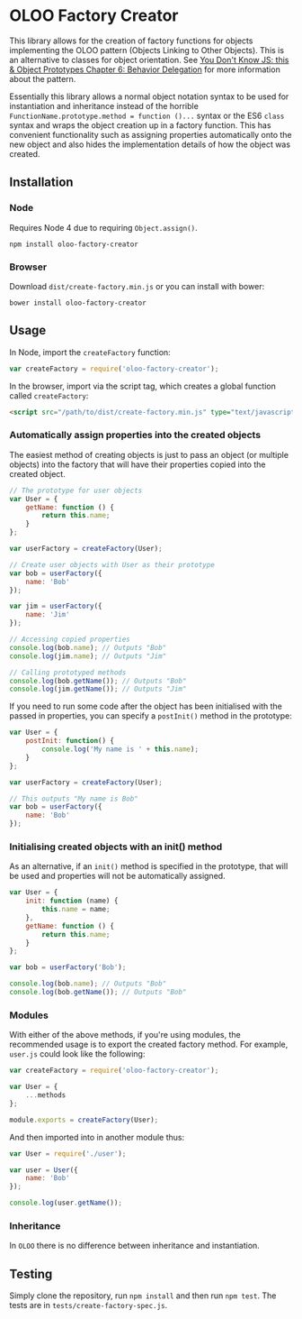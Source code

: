 # OLOO Factory Creator

This library allows for the creation of factory functions for objects implementing the OLOO pattern (Objects Linking to Other Objects). This is an alternative to classes for object orientation. See [You Don't Know JS: this & Object Prototypes Chapter 6: Behavior Delegation](https://github.com/getify/You-Dont-Know-JS/blob/master/this%20%26%20object%20prototypes/ch6.md) for more information about the pattern.

Essentially this library allows a normal object notation syntax to be used for instantiation and inheritance instead of the horrible `FunctionName.prototype.method = function ()...` syntax or the ES6 `class` syntax and wraps the object creation up in a factory function. This has convenient functionality such as assigning properties automatically onto the new object and also hides the implementation details of how the object was created.

## Installation

### Node

Requires Node 4 due to requiring `Object.assign()`.

```
npm install oloo-factory-creator
```

### Browser

Download `dist/create-factory.min.js` or you  can install with bower:

```
bower install oloo-factory-creator
```

## Usage

In Node, import the `createFactory` function:
         
```javascript
var createFactory = require('oloo-factory-creator');
```

In the browser, import via the script tag, which creates a global function called `createFactory`:

```html
<script src="/path/to/dist/create-factory.min.js" type="text/javascript"></script>
```

### Automatically assign properties into the created objects

The easiest method of creating objects is just to pass an object (or multiple objects) into the factory that will have their properties copied into the created object.

```javascript
// The prototype for user objects
var User = {
    getName: function () {
        return this.name;
    }
};

var userFactory = createFactory(User);

// Create user objects with User as their prototype
var bob = userFactory({
    name: 'Bob'
});

var jim = userFactory({
    name: 'Jim'
});

// Accessing copied properties
console.log(bob.name); // Outputs "Bob"
console.log(jim.name); // Outputs "Jim"

// Calling prototyped methods
console.log(bob.getName()); // Outputs "Bob"
console.log(jim.getName()); // Outputs "Jim"
```

If you need to run some code after the object has been initialised with the passed in properties, you can specify a `postInit()` method in the prototype:

```javascript
var User = {
    postInit: function() {
        console.log('My name is ' + this.name);
    }
};

var userFactory = createFactory(User);

// This outputs "My name is Bob"
var bob = userFactory({
    name: 'Bob'
});
```

### Initialising created objects with an init() method

As an alternative, if an `init()` method is specified in the prototype, that will be used and properties will not be automatically assigned.

```javascript
var User = {
    init: function (name) {
        this.name = name;
    },
    getName: function () {
        return this.name;
    }
};

var bob = userFactory('Bob');

console.log(bob.name); // Outputs "Bob"
console.log(bob.getName()); // Outputs "Bob"
```

### Modules

With either of the above methods, if you're using modules, the recommended usage is to export the created factory method. For example, `user.js` could look like the following:

```javascript
var createFactory = require('oloo-factory-creator');

var User = {
    ...methods
};

module.exports = createFactory(User);
```

And then imported into in another module thus:

```javascript
var User = require('./user');

var user = User({
    name: 'Bob'
});

console.log(user.getName());
```

### Inheritance

In `OLOO` there is no difference between inheritance and instantiation.

## Testing

Simply clone the repository, run `npm install` and then run `npm test`. The tests are in `tests/create-factory-spec.js`.
